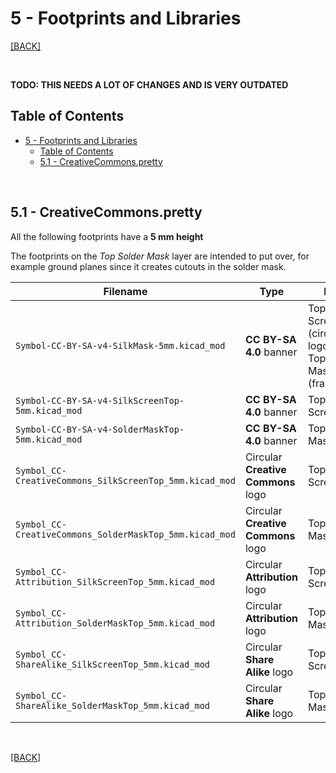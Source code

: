 
# 5 - Footprints and Libraries

[[BACK]](README.md)

<br/>

**TODO: THIS NEEDS A LOT OF CHANGES AND IS VERY OUTDATED**

## Table of Contents

- [5 - Footprints and Libraries](#5---footprints-and-libraries)
  - [Table of Contents](#table-of-contents)
  - [5.1 - CreativeCommons.pretty](#51---creativecommonspretty)

<br/>

## 5.1 - CreativeCommons.pretty

All the following footprints have a **5 mm height**

The footprints on the *Top Solder Mask* layer are intended to put over, for example ground planes since it creates cutouts in the solder mask.

| Filename                                                | Type                               | Layer                                                           |
| ------------------------------------------------------- | ---------------------------------- | --------------------------------------------------------------- |
| `Symbol-CC-BY-SA-v4-SilkMask-5mm.kicad_mod`             | **CC BY-SA 4.0** banner            | Top Silk Screen (circular logo's) & Top Solder Mask (framework) |
| `Symbol-CC-BY-SA-v4-SilkScreenTop-5mm.kicad_mod`        | **CC BY-SA 4.0** banner            | Top Silk Screen                                                 |
| `Symbol-CC-BY-SA-v4-SolderMaskTop-5mm.kicad_mod`        | **CC BY-SA 4.0** banner            | Top Solder Mask                                                 |
| `Symbol_CC-CreativeCommons_SilkScreenTop_5mm.kicad_mod` | Circular **Creative Commons** logo | Top Silk Screen                                                 |
| `Symbol_CC-CreativeCommons_SolderMaskTop_5mm.kicad_mod` | Circular **Creative Commons** logo | Top Solder Mask                                                 |
| `Symbol_CC-Attribution_SilkScreenTop_5mm.kicad_mod`     | Circular **Attribution** logo      | Top Silk Screen                                                 |
| `Symbol_CC-Attribution_SolderMaskTop_5mm.kicad_mod`     | Circular **Attribution** logo      | Top Solder Mask                                                 |
| `Symbol_CC-ShareAlike_SilkScreenTop_5mm.kicad_mod`      | Circular **Share Alike** logo      | Top Silk Screen                                                 |
| `Symbol_CC-ShareAlike_SolderMaskTop_5mm.kicad_mod`      | Circular **Share Alike** logo      | Top Solder Mask                                                 |

<br/>

[[BACK]](README.md)
